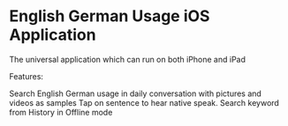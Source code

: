 # English German Usage iOS Application
The universal application which can run on both iPhone and iPad

Features:

Search English German usage in daily conversation with pictures and videos as samples 
Tap on sentence to hear native speak.
Search keyword from History in Offline mode
